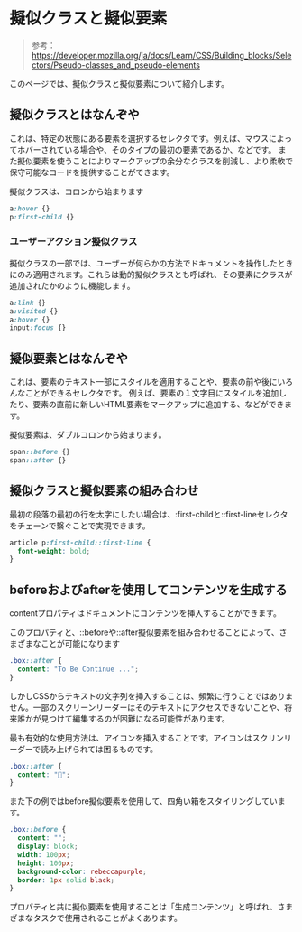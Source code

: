 # 擬似クラスと擬似要素

> 参考：https://developer.mozilla.org/ja/docs/Learn/CSS/Building_blocks/Selectors/Pseudo-classes_and_pseudo-elements

このページでは、擬似クラスと擬似要素について紹介します。

## 擬似クラスとはなんぞや

これは、特定の状態にある要素を選択するセレクタです。例えば、マウスによってホバーされている場合や、そのタイプの最初の要素であるか、などです。
また擬似要素を使うことによりマークアップの余分なクラスを削減し、より柔軟で保守可能なコードを提供することができます。

擬似クラスは、コロンから始まります

```css
a:hover {}
p:first-child {}
```

### ユーザーアクション擬似クラス

擬似クラスの一部では、ユーザーが何らかの方法でドキュメントを操作したときにのみ適用されます。これらは動的擬似クラスとも呼ばれ、その要素にクラスが追加されたかのように機能します。

```css
a:link {}
a:visited {}
a:hover {}
input:focus {}
```

## 擬似要素とはなんぞや

これは、要素のテキスト一部にスタイルを適用することや、要素の前や後にいろんなことができるセレクタです。
例えば、要素の１文字目にスタイルを追加したり、要素の直前に新しいHTML要素をマークアップに追加する、などができます。

擬似要素は、ダブルコロンから始まります。

```css
span::before {}
span::after {}
```

## 擬似クラスと擬似要素の組み合わせ

最初の段落の最初の行を太字にしたい場合は、:first-childと::first-lineセレクタをチェーンで繋ぐことで実現できます。

```css
article p:first-child::first-line {
  font-weight: bold;
}
```

## beforeおよびafterを使用してコンテンツを生成する

contentプロパティはドキュメントにコンテンツを挿入することができます。

このプロパティと、::beforeや::after擬似要素を組み合わせることによって、さまざまなことが可能になります

```css
.box::after {
  content: "To Be Continue ...";
}
```

しかしCSSからテキストの文字列を挿入することは、頻繁に行うことではありません。一部のスクリーンリーダーはそのテキストにアクセスできないことや、将来誰かが見つけて編集するのが困難になる可能性があります。

最も有効的な使用方法は、アイコンを挿入することです。アイコンはスクリンリーダーで読み上げられては困るものです。

```css
.box::after {
  content: "🥺";
}
```

また下の例ではbefore擬似要素を使用して、四角い箱をスタイリングしています。

```css
.box::before {
  content: "";
  display: block;
  width: 100px;
  height: 100px;
  background-color: rebeccapurple;
  border: 1px solid black;
}
```

プロパティと共に擬似要素を使用することは「生成コンテンツ」と呼ばれ、さまざまなタスクで使用されることがよくあります。

